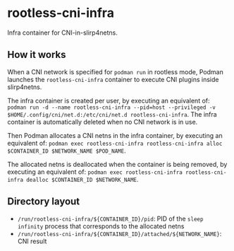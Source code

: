 # rootless-cni-infra

Infra container for CNI-in-slirp4netns.

## How it works

When a CNI network is specified for `podman run` in rootless mode, Podman launches the `rootless-cni-infra` container to execute CNI plugins inside slirp4netns.
 
The infra container is created per user, by executing an equivalent of:
`podman run -d --name rootless-cni-infra --pid=host --privileged -v $HOME/.config/cni/net.d:/etc/cni/net.d rootless-cni-infra`.
The infra container is automatically deleted when no CNI network is in use.

Then Podman allocates a CNI netns in the infra container, by executing an equivalent of:
`podman exec rootless-cni-infra rootless-cni-infra alloc $CONTAINER_ID $NETWORK_NAME $POD_NAME`.

The allocated netns is deallocated when the container is being removed, by executing an equivalent of:
`podman exec rootless-cni-infra rootless-cni-infra dealloc $CONTAINER_ID $NETWORK_NAME`.

## Directory layout

* `/run/rootless-cni-infra/${CONTAINER_ID}/pid`: PID of the `sleep infinity` process that corresponds to the allocated netns
* `/run/rootless-cni-infra/${CONTAINER_ID}/attached/${NETWORK_NAME}`: CNI result
